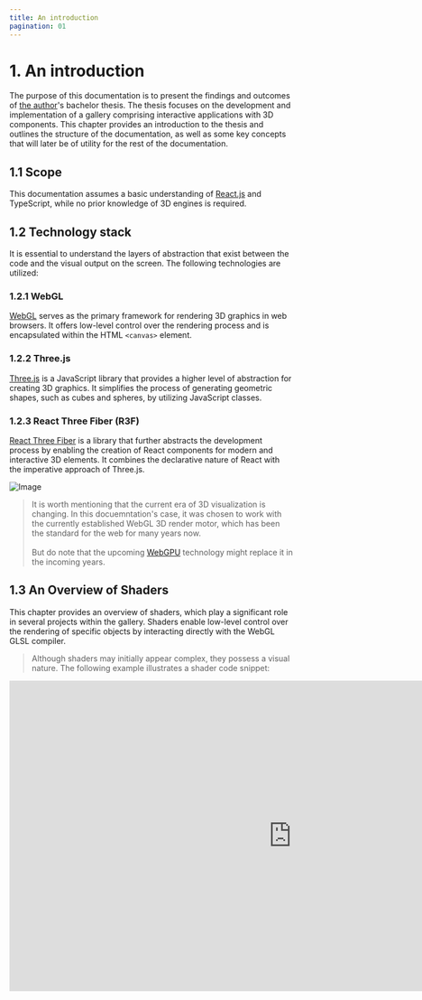 ```yaml
---
title: An introduction
pagination: 01
---
```


# 1. An introduction

The purpose of this documentation is to present the findings and outcomes of [the author](https://randreu.dev)'s bachelor thesis. The thesis focuses on the development and implementation of a gallery comprising interactive applications with 3D components. This chapter provides an introduction to the thesis and outlines the structure of the documentation, as well as some key concepts that will later be of utility for the rest of the documentation.

## 1.1 Scope

This documentation assumes a basic understanding of [React.js](https://react.dev) and TypeScript, while no prior knowledge of 3D engines is required.

## 1.2 Technology stack

It is essential to understand the layers of abstraction that exist between the code and the visual output on the screen. The following technologies are utilized:

### 1.2.1 WebGL

[WebGL](https://developer.mozilla.org/en-US/docs/Web/API/WebGL_API) serves as the primary framework for rendering 3D graphics in web browsers. It offers low-level control over the rendering process and is encapsulated within the HTML `<canvas>` element.

### 1.2.2 Three.js

[Three.js](https://threejs.org/) is a JavaScript library that provides a higher level of abstraction for creating 3D graphics. It simplifies the process of generating geometric shapes, such as cubes and spheres, by utilizing JavaScript classes.

### 1.2.3 React Three Fiber (R3F)

[React Three Fiber](https://docs.pmnd.rs/react-three-fiber/getting-started/introduction) is a library that further abstracts the development process by enabling the creation of React components for modern and interactive 3D elements. It combines the declarative nature of React with the imperative approach of Three.js.

![Image](/img/optIns.png)

> It is worth mentioning that the current era of 3D visualization is changing. In this docuemntation's case, it was chosen to work with the currently established WebGL 3D render motor, which has been the standard for the web for many years now. <br/><br/>But do note that the upcoming [WebGPU](https://developer.chrome.com/blog/webgpu-release/) technology might replace it in the incoming years.

## 1.3 An Overview of Shaders

This chapter provides an overview of shaders, which play a significant role in several projects within the gallery. Shaders enable low-level control over the rendering of specific objects by interacting directly with the WebGL GLSL compiler.

<div class="hidden lg:block">

> Although shaders may initially appear complex, they possess a visual nature. The following example illustrates a shader code snippet:

<iframe height="550" width="1000" class="-translate-x-36 print:hidden"  title="Shaders" src="https://actarian.github.io/vscode-glsl-canvas/?glsl=buffers" frameBorder="no" loading="lazy"/>

<br/> <br/>

</div>

Shaders are primarily used for tasks that require precise control over the rendering process. As expressed by Patricio Gonzalez in his book "[The Book of Shaders](https://thebookofshaders.com)":

> "In shader-land we don’t have too many resources for debugging besides assigning strong colors to variables and trying to make sense of them. You will discover that sometimes coding in GLSL is very similar to putting ships inside bottles. Is equally hard, beautiful and gratifying."

![image](/img/shaderBook.png)

## 1.4 React 3D Components

Fortunately, not all aspects of the project necessitate handling in GLSL. React Three Fiber provides significant assistance to developers in simplifying the interactivity and rendering process. To illustrate this, let's examine an exemplary code snippet from React Three Fiber. If you are familiar with React, you will find this code structure familiar:

```tsx
import { createRoot } from "react-dom/client";
import React, { useRef, useState } from "react";
import { Canvas, useFrame } from "@react-three/fiber";

function Box(props) {
  // This reference will give us direct access to the mesh
  const mesh = useRef();
  // Set up state for the hovered and active state
  const [hovered, setHover] = useState(false);
  const [active, setActive] = useState(false);
  // Subscribe this component to the render-loop, rotate the mesh every frame
  useFrame((state, delta) => (mesh.current.rotation.x += delta));
  // Return view, these are regular three.js elements expressed in JSX
  return (
    <mesh
      {...props}
      ref={mesh}
      scale={active ? 1.5 : 1}
      onClick={(event) => setActive(!active)}
      onPointerOver={(event) => setHover(true)}
      onPointerOut={(event) => setHover(false)}
    >
      <boxGeometry args={[1, 1, 1]} />
      <meshStandardMaterial color={hovered ? "hotpink" : "orange"} />
    </mesh>
  );
}

createRoot(document.getElementById("root")).render(
  <Canvas>
    <ambientLight />
    <pointLight position={[10, 10, 10]} />
    <Box position={[-1.2, 0, 0]} />
    <Box position={[1.2, 0, 0]} />
  </Canvas>
);
```

<iframe class="print:hidden" src="https://codesandbox.io/embed/icy-tree-brnsm?fontsize=14&hidenavigation=1&theme=dark"
     style="width:100%; height:500px; border:0; border-radius: 4px; overflow:hidden;"
     title="icy-tree-brnsm"
     allow="accelerometer; ambient-light-sensor; camera; encrypted-media; geolocation; gyroscope; hid; microphone; midi; payment; usb; vr; xr-spatial-tracking"
     sandbox="allow-forms allow-modals allow-popups allow-presentation allow-same-origin allow-scripts"
   />
